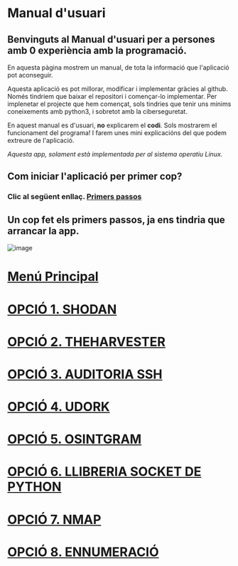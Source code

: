 # Manual d'usuari

## Benvinguts al Manual d'usuari per a persones amb 0 experiència amb la programació.

En aquesta pàgina mostrem un manual, de tota la informació que l'aplicació pot aconseguir.

Aquesta aplicació es pot millorar, modificar i implementar gràcies al github. Només tindriem que baixar el repositori i començar-lo implementar. Per implenetar el projecte que hem començat, sols tindries que tenir uns minims coneixements amb python3, i sobretot amb la ciberseguretat.

En aquest manual es d'usuari, **no** explicarem el **codi**. Sols mostrarem el funcionament del programa! I farem unes mini explicacións del que podem extreure de l'aplicació.

*Aquesta app, solament està implementada per al sistema operatiu Linux.*

## Com iniciar l'aplicació per primer cop?
### Clic al següent enllaç. [Primers passos](https://2asix-2021-22.github.io/ProjecteJSD/primersPassos)

## Un cop fet els primers passos, ja ens tindria que arrancar la app.

![image](https://user-images.githubusercontent.com/80519737/168885531-9ef3d416-e4ee-4c77-8154-bc4cf2532bf6.png)


# [Menú Principal](https://2asix-2021-22.github.io/ProjecteJSD/menuPrincipal)

# [OPCIÓ 1. SHODAN](https://2asix-2021-22.github.io/ProjecteJSD/shodan)

# [OPCIÓ 2. THEHARVESTER](https://2asix-2021-22.github.io/ProjecteJSD/theHarvester)

# [OPCIÓ 3. AUDITORIA SSH](https://2asix-2021-22.github.io/ProjecteJSD/auditoriassh)

# [OPCIÓ 4. UDORK](https://2asix-2021-22.github.io/ProjecteJSD/udork)

# [OPCIÓ 5. OSINTGRAM](https://2asix-2021-22.github.io/ProjecteJSD/osintgram)

# [OPCIÓ 6. LLIBRERIA SOCKET DE PYTHON](https://2asix-2021-22.github.io/ProjecteJSD/socket)

# [OPCIÓ 7. NMAP](https://2asix-2021-22.github.io/ProjecteJSD/nmap)

# [OPCIÓ 8. ENNUMERACIÓ](https://2asix-2021-22.github.io/ProjecteJSD/ennumeracio)
